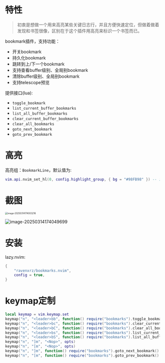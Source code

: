 # 特性

> 初衷是想做一个用来高亮某些关键日志行，并且方便快速定位，但做着做着发现和书签很像，区别在于这个插件用高亮来标识一个书签而已。

bookmark插件，支持功能：

- 开关bookmark
- 持久化bookmark
- 跳转到上/下一个bookmark
- 支持查看buffer级别、全局别bookmark
- 清除buffer级别、全局别bookmark
- 支持telescope预览

提供接口(lua):

- `toggle_bookmark`
- `list_current_buffer_bookmarks`
- `list_all_buffer_bookmarks`
- `clear_current_buffer_bookmarks`
- `clear_all_bookmarks`
- `goto_next_bookmark`
- `goto_prev_bookmark`

# 高亮

高亮组：`BookmarkLine`，默认值为:

```lua
vim.api.nvim_set_hl(0, config.highlight_group, { bg = "#98FB98" }) -- 淡绿色
```

# 截图

<img src="https://ravenxrz-blog.oss-cn-chengdu.aliyuncs.com/img/oss_imgimage-20250314174003216.png" alt="image-20250314174003216" style="zoom:50%;" />



![image-20250314174049699](https://ravenxrz-blog.oss-cn-chengdu.aliyuncs.com/img/oss_imgimage-20250314174049699.png)

# 安装

lazy.nvim:

```lua
{
    "ravenxrz/bookmarks.nvim",
    config = true,
}
```

# keymap定制

```lua
local keymap = vim.keymap.set
keymap("n", "<leader>bb", function() require("bookmarks").toggle_bookmark() end, opts)
keymap("n", "<leader>bc", function() require("bookmarks").clear_current_buffer_bookmarks() end, opts)
keymap("n", "<leader>bC", function() require("bookmarks").clear_all_bookmarks() end, opts)
keymap("n", "<leader>bs", function() require("bookmarks").list_current_buffer_bookmarks() end, opts)
keymap("n", "<leader>bS", function() require("bookmarks").list_all_buffer_bookmarks() end, opts)
keymap("n", "]m", "<Nop>", opts)
keymap("n", "[m", "<Nop>", opts)
keymap("n", "]m", function() require("bookmarks").goto_next_bookmark() end, opts)
keymap("n", "[m", function() require("bookmarks").goto_prev_bookmark() end, opts)

```
